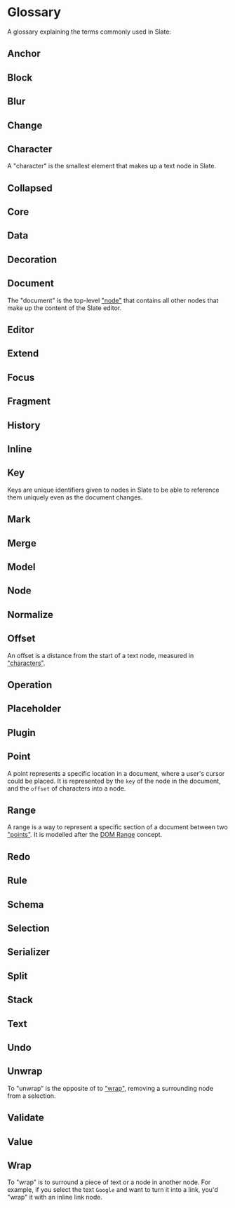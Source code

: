 # Glossary

A glossary explaining the terms commonly used in Slate:

## Anchor

## Block

## Blur

## Change

## Character

A "character" is the smallest element that makes up a text node in Slate.

## Collapsed

## Core

## Data

## Decoration

## Document

The "document" is the top-level ["node"](glossary.md#node) that contains all other nodes that make up the content of the Slate editor.

## Editor

## Extend

## Focus

## Fragment

## History

## Inline

## Key

Keys are unique identifiers given to nodes in Slate to be able to reference them uniquely even as the document changes.

## Mark

## Merge

## Model

## Node

## Normalize

## Offset

An offset is a distance from the start of a text node, measured in ["characters"](glossary.md#character).

## Operation

## Placeholder

## Plugin

## Point

A point represents a specific location in a document, where a user's cursor could be placed. It is represented by the `key` of the node in the document, and the `offset` of characters into a node.

## Range

A range is a way to represent a specific section of a document between two ["points"](glossary.md#point). It is modelled after the [DOM Range](https://developer.mozilla.org/en-US/docs/Web/API/Range) concept.

## Redo

## Rule

## Schema

## Selection

## Serializer

## Split

## Stack

## Text

## Undo

## Unwrap

To "unwrap" is the opposite of to ["wrap"](glossary.md#wrap), removing a surrounding node from a selection.

## Validate

## Value

## Wrap

To "wrap" is to surround a piece of text or a node in another node. For example, if you select the text `Google` and want to turn it into a link, you'd "wrap" it with an inline link node.

